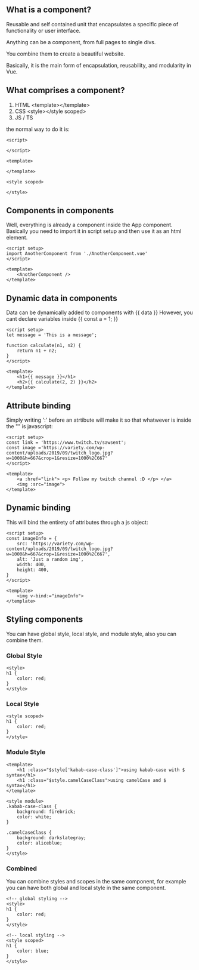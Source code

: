 ## What is a component?

Reusable and self contained unit that encapsulates a specific piece of functionality or user interface.

Anything can be a component, from full pages to single divs.

You combine them to create a beautiful website.

Basically, it is the main form of encapsulation, reusability, and modularity in Vue.

## What comprises a component?

1. HTML \<template>\</template>
2. CSS \<style>\</style scoped>
3. JS / TS

the normal way to do it is: 
```vue
<script>

</script>

<template>

</template>

<style scoped>

</style>
```

## Components in components

Well, everything is already a component inside the App component. Basically you need to import it in script setup and then use it as an html element.
```vue
<script setup>
import AnotherComponent from './AnotherComponent.vue'
</script>

<template>
    <AnotherComponent />
</template>
```

## Dynamic data in components

Data can be dynamically added to components with {{ data }}
However, you cant declare variables inside {{ const a = 1; }}

```vue
<script setup>
let message = 'This is a message';

function calculate(n1, n2) {
    return n1 + n2;
}
</script>

<template>
    <h1>{{ message }}</h1>
    <h2>{{ calculate(2, 2) }}</h2>
</template>
```

## Attribute binding 

Simply writing ':' before an atrtibute will make it so that whatwever is inside the "" is javascript:

```vue
<script setup>
const link = 'https://www.twitch.tv/sawsent';
const image ='https://variety.com/wp-content/uploads/2019/09/twitch_logo.jpg?w=1000&h=667&crop=1&resize=1000%2C667'
</script>

<template>
	<a :href="link"> <p> Follow my twitch channel :D </p> </a>
	<img :src="image">
</template>
```

## Dynamic binding

This will bind the entirety of attributes through a js object:

```vue
<script setup>
const imageInfo = {
    src: 'https://variety.com/wp-content/uploads/2019/09/twitch_logo.jpg?w=1000&h=667&crop=1&resize=1000%2C667',
    alt: 'Just a random img',
    width: 400,
    height: 400,
}
</script>

<template>
    <img v-bind:="imageInfo">
</template>
```

## Styling components

You can have global style, local style, and module style, also you can combine them.

### Global Style

```vue
<style>
h1 {
	color: red;
}
</style>
```

### Local Style

```vue
<style scoped>
h1 {
	color: red;
}
</style>
```

### Module Style 

```vue
<template>
    <h1 :class="$style['kabab-case-class']">using kabab-case with $ syntax</h1>
    <h1 :class="$style.camelCaseClass">using camelCase and $ syntax</h1>
</template>

<style module>
.kabab-case-class {
    background: firebrick;
    color: white;
}

.camelCaseClass {
    background: darkslategray;
    color: aliceblue;
}
</style>
```

### Combined

You can combine styles and scopes in the same component, for example you can have both global and local style in the same component.

```vue
<!-- global styling -->
<style>
h1 {
	color: red;
}
</style>

<!-- local styling -->
<style scoped>
h1 {
	color: blue;
}
</style>
```